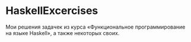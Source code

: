 # HaskellExcercises
Мои решения задачек из курса «Функциональное программирование на языке Haskell», а также некоторых своих.
